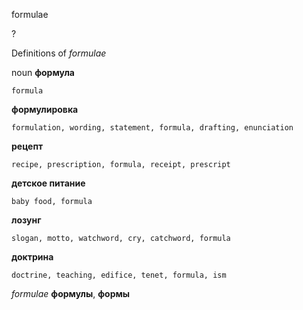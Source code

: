 formulae

?


Definitions of _formulae_

noun
**формула**

    formula
**формулировка**

    formulation, wording, statement, formula, drafting, enunciation
**рецепт**

    recipe, prescription, formula, receipt, prescript
**детское питание**

    baby food, formula
**лозунг**

    slogan, motto, watchword, cry, catchword, formula
**доктрина**

    doctrine, teaching, edifice, tenet, formula, ism

_formulae_
**формулы**, **формы**